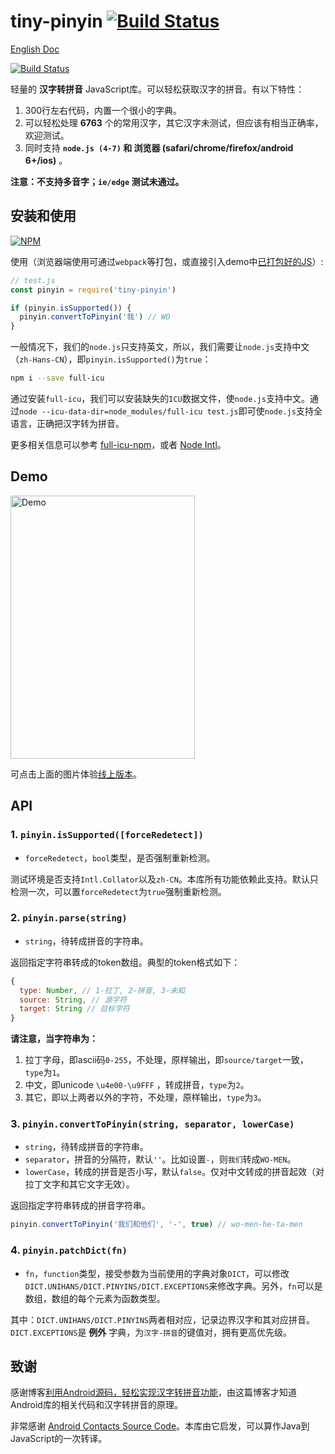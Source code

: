# tiny-pinyin [![Build Status](https://travis-ci.org/creeperyang/pinyin.svg?branch=master)](https://travis-ci.org/creeperyang/pinyin)

[English Doc](./README_EN.md)

[![Build Status](https://saucelabs.com/browser-matrix/creeperyang.svg)](https://saucelabs.com/beta/builds/8f2adabb0c47479fbcf50d1bbcdf8ecb)

轻量的 **汉字转拼音** JavaScript库。可以轻松获取汉字的拼音。有以下特性：

1. 300行左右代码，内置一个很小的字典。
2. 可以轻松处理 **6763** 个的常用汉字，其它汉字未测试，但应该有相当正确率，欢迎测试。
3. 同时支持 **`node.js (4-7)` 和 浏览器 (safari/chrome/firefox/android 6+/ios)** 。

**注意：不支持多音字；`ie/edge` 测试未通过。**

## 安装和使用

[![NPM](https://nodei.co/npm/tiny-pinyin.png?compact=true)](https://nodei.co/npm/tiny-pinyin/)

使用（浏览器端使用可通过`webpack`等打包，或直接引入demo中[已打包好的JS](https://creeperyang.github.io/pinyin/browser.js)）:

```js
// test.js
const pinyin = require('tiny-pinyin')

if (pinyin.isSupported()) {
  pinyin.convertToPinyin('我') // WO
}
```

一般情况下，我们的`node.js`只支持英文，所以，我们需要让`node.js`支持中文（`zh-Hans-CN`），即`pinyin.isSupported()`为`true`：

```bash
npm i --save full-icu
```

通过安装`full-icu`，我们可以安装缺失的`ICU`数据文件，使`node.js`支持中文。通过`node --icu-data-dir=node_modules/full-icu test.js`即可使`node.js`支持全语言，正确把汉字转为拼音。

更多相关信息可以参考 [full-icu-npm](https://github.com/unicode-org/full-icu-npm)，或者 [Node Intl](https://github.com/nodejs/node/wiki/Intl)。

## Demo

<a href="https://creeperyang.github.io/pinyin/">
<img src="https://cloud.githubusercontent.com/assets/8046480/25986097/a86896c2-3720-11e7-9bfe-17285f8005f0.png" width="295" height="421" alt="Demo" />
</a>

可点击上面的图片体验[线上版本](https://creeperyang.github.io/pinyin/)。

## API

### 1. `pinyin.isSupported([forceRedetect])`

- `forceRedetect`，`bool`类型，是否强制重新检测。

测试环境是否支持`Intl.Collator`以及`zh-CN`。本库所有功能依赖此支持。默认只检测一次，可以置`forceRedetect`为`true`强制重新检测。

### 2. `pinyin.parse(string)`

- `string`，待转成拼音的字符串。

返回指定字符串转成的token数组。典型的token格式如下：

```js
{
  type: Number, // 1-拉丁, 2-拼音, 3-未知
  source: String, // 源字符
  target: String // 目标字符
}
```

**请注意，当字符串为：**

1. 拉丁字母，即ascii码`0-255`，不处理，原样输出，即`source/target`一致，`type`为`1`。
2. 中文，即unicode `\u4e00-\u9FFF` ，转成拼音，`type`为`2`。
3. 其它，即以上两者以外的字符，不处理，原样输出，`type`为`3`。

### 3. `pinyin.convertToPinyin(string, separator, lowerCase)`

- `string`，待转成拼音的字符串。
- `separator`，拼音的分隔符，默认`''`。比如设置`-`，则`我们`转成`WO-MEN`。
- `lowerCase`，转成的拼音是否小写，默认`false`。仅对中文转成的拼音起效（对拉丁文字和其它文字无效）。

返回指定字符串转成的拼音字符串。

```js
pinyin.convertToPinyin('我们和他们', '-', true) // wo-men-he-ta-men
```

### 4. `pinyin.patchDict(fn)`

- `fn`，`function`类型，接受参数为当前使用的字典对象`DICT`，可以修改`DICT.UNIHANS/DICT.PINYINS/DICT.EXCEPTIONS`来修改字典。另外，`fn`可以是数组，数组的每个元素为函数类型。

其中：`DICT.UNIHANS/DICT.PINYINS`两者相对应，记录边界汉字和其对应拼音。`DICT.EXCEPTIONS`是 **例外** 字典，为`汉字-拼音`的键值对，拥有更高优先级。

## 致谢

感谢博客[利用Android源码，轻松实现汉字转拼音功能](http://blog.coderclock.com/2017/04/04/android/2017-04-04/)，由这篇博客才知道Android库的相关代码和汉字转拼音的原理。

非常感谢 [Android Contacts Source Code](https://android.googlesource.com/platform/packages/providers/ContactsProvider/+/0c49720fb3d58e346739c2ccd56ed2b739249e07/src/com/android/providers/contacts/HanziToPinyin.java)。本库由它启发，可以算作Java到JavaScript的一次转译。
